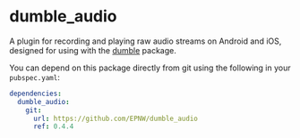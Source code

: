 # dumble_audio

A plugin for recording and playing raw audio streams on Android and iOS, designed for using with the [dumble](https://pub.dev/packages/dumble) package.

You can depend on this package directly from git using the following in your `pubspec.yaml`:
```yaml
dependencies:
  dumble_audio:
    git:
      url: https://github.com/EPNW/dumble_audio
      ref: 0.4.4
```